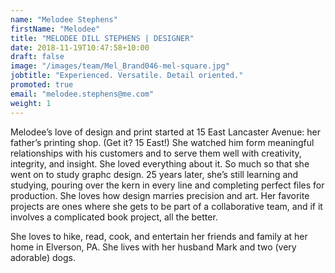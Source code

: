 ```yaml
---
name: "Melodee Stephens"
firstName: "Melodee"
title: "MELODEE DILL STEPHENS | DESIGNER"
date: 2018-11-19T10:47:58+10:00
draft: false
image: "/images/team/Mel_Brand046-mel-square.jpg"
jobtitle: "Experienced. Versatile. Detail oriented."
promoted: true
email: "melodee.stephens@me.com"
weight: 1
---
```


Melodee’s love of design and print started at 15 East Lancaster Avenue: her father’s printing shop. (Get it? 15 East!) She watched him form meaningful relationships with his customers and to serve them well with creativity, integrity, and insight. She loved everything about it. So much so that she went on to study graphc design. 25 years later, she’s still learning and studying, pouring over the kern in every line and completing perfect files for production. She loves how design marries precision and art. Her favorite projects are ones where she gets to be part of a collaborative team, and if it involves a complicated book project, all the&nbsp;better.

She loves to hike, read, cook, and entertain her friends and family at her home in Elverson, PA. She lives with her husband Mark and two (very adorable)&nbsp;dogs.
